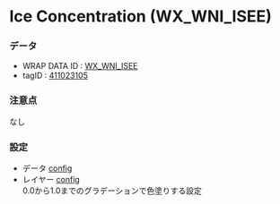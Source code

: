 # Ice Concentration (WX_WNI_ISEE)


### データ
- WRAP DATA ID : [WX_WNI_ISEE](https://goo.gl/df5Frm)
- tagID : [411023105](http://data-catalog.wni.co.jp/data_catalog/view.cgi?tagid=411023105)


### 注意点
なし


### 設定
- データ [config](./pri/conf/data/WX_WNI_ISEE.json)
- レイヤー [config](./pri/conf/layer/IceConcentration.json)  
  0.0から1.0までのグラデーションで色塗りする設定